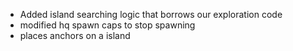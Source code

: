 * Added island searching logic that borrows our exploration code
* modified hq spawn caps to stop spawning
* places anchors on a island
